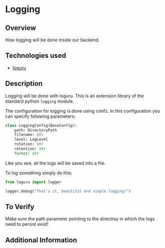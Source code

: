 # Logging

## Overview
How logging will be done inside our backend.

## Technologies used
- [loguru](https://github.com/Delgan/loguru)

## Description
Logging will be done with loguru. This is an extension library of the standard python `logging` module. 

The configuration for logging is done using confz. In this configuration you can specify following parameters:

```python
class LoggingConfig(BaseConfig):
    path: DirectoryPath
    filename: str
    level: LogLevel
    rotation: str
    retention: str
    format: str
```

Like you see, all the logs will be saved into a file.

To log something simply do this:
```python
from loguru import logger

logger.debug("That's it, beautiful and simple logging!")

```

## To Verify
Make sure the path parameter pointing to the directroy in which the logs need to persist exist!

## Additional Information

